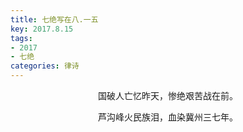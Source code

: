 ```yaml
---
title: 七绝写在八.一五
key: 2017.8.15
tags: 
- 2017
- 七绝
categories: 律诗
---
```


<p align="center">国破人亡忆昨天，惨绝艰苦战在前。
</p>
<p align="center">芦沟峰火民族泪，血染冀州三七年。
</p>
